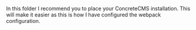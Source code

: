 In this folder I recommend you to place your ConcreteCMS installation. This will make it easier as this is how I have configured the webpack configuration.